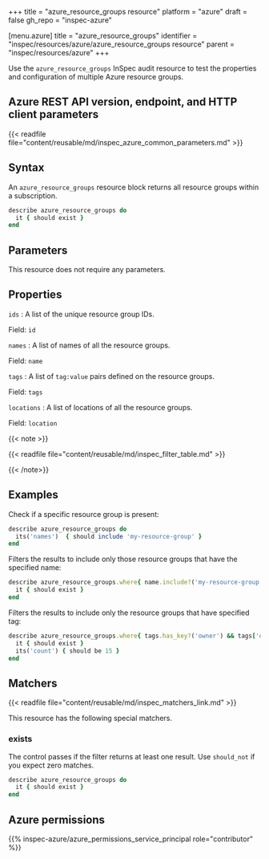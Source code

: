 +++
title = "azure_resource_groups resource"
platform = "azure"
draft = false
gh_repo = "inspec-azure"

[menu.azure]
title = "azure_resource_groups"
identifier = "inspec/resources/azure/azure_resource_groups resource"
parent = "inspec/resources/azure"
+++

Use the `azure_resource_groups` InSpec audit resource to test the properties and configuration of multiple Azure resource groups.

## Azure REST API version, endpoint, and HTTP client parameters

{{< readfile file="content/reusable/md/inspec_azure_common_parameters.md" >}}

## Syntax

An `azure_resource_groups` resource block returns all resource groups within a subscription.

```ruby
describe azure_resource_groups do
  it { should exist }
end
```

## Parameters

This resource does not require any parameters.

## Properties

`ids`
: A list of the unique resource group IDs.

  Field: `id`

`names`
: A list of names of all the resource groups.

  Field: `name`

`tags`
: A list of `tag:value` pairs defined on the resource groups.

  Field: `tags`

`locations`
: A list of locations of all the resource groups.

  Field: `location`

{{< note >}}

{{< readfile file="content/reusable/md/inspec_filter_table.md" >}}

{{< /note>}}

## Examples

Check if a specific resource group is present:

```ruby
describe azure_resource_groups do
  its('names')  { should include 'my-resource-group' }
end
```

Filters the results to include only those resource groups that have the specified name:

```ruby
describe azure_resource_groups.where{ name.include?('my-resource-group') } do
  it { should exist }
end
```

Filters the results to include only the resource groups that have specified tag:

```ruby
describe azure_resource_groups.where{ tags.has_key?('owner') && tags['owner'] == "InSpec" } do
  it { should exist }
  its('count') { should be 15 }
end
```

## Matchers

{{< readfile file="content/reusable/md/inspec_matchers_link.md" >}}

This resource has the following special matchers.

### exists

The control passes if the filter returns at least one result. Use `should_not` if you expect zero matches.

```ruby
describe azure_resource_groups do
  it { should exist }
end
```

## Azure permissions

{{% inspec-azure/azure_permissions_service_principal role="contributor" %}}
